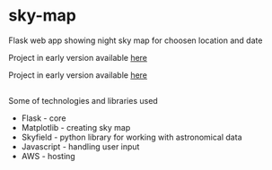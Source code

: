 # sky-map
Flask web app showing night sky map for choosen location and date 

Project in early version available [here](http://skymap-env.eba-pinmgrft.eu-north-1.elasticbeanstalk.com/)

Project in early version available [here](http://skymap-env-1.eba-mmdcmut2.eu-north-1.elasticbeanstalk.com/)
##
Some of technologies and libraries used
- Flask - core
- Matplotlib - creating sky map
- Skyfield - python library for working with astronomical data
- Javascript - handling user input
- AWS - hosting
